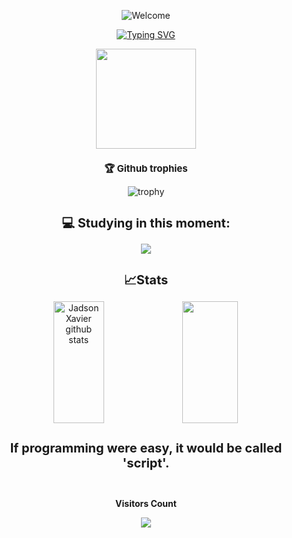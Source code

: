 <div align="center">
  
![Welcome](https://github.com/ZayveerByte/ZayveerByte/assets/155082710/5ffed843-84b7-41df-a28b-a9aa84311529)

  
[![Typing SVG](https://readme-typing-svg.herokuapp.com?font=Rubik+Doodle+Shadow?&size=35&center=true&color=CAB400&vcenter=true&width=1000&lines=Hi+World!+My+name+is+Jadson+Xavier)](https://git.io/typing-svg)

<div align="center">
<img align="center" width="160" height="160" src="https://user-images.githubusercontent.com/90677747/211471004-9e33adfa-d9cb-4497-9857-a608c767bb18.gif">

  
<div align="center">
        <h1 style="font-size: 15px;"> 🏆 Github trophies</h1>

<p align="center">
  
![trophy](https://github-profile-trophy.vercel.app/?username=zayveerByte&margin-w=15theme=dark)
</p>

<div align="center">
        <h1 style="font-size: 20px;">💻 Studying in this moment:</h1>
  
<img src="https://github.com/ZayveerByte/ZayveerByte/blob/main/fb/fb/stack-hills.png?raw=true"/>

<div align="center">
        <h1 style="font-size: 20px;">📈Stats</h1>

<div align="center">
<img width="40%" height="195px" src="https://github-readme-stats.vercel.app/api?username=zayveerByte&show_icons=true&count_private=true&hide_border=true&title_color=000000&icon_color=F7D21A&text_color=202083&bg_color=D8D7D7" alt="Jadson Xavier github stats" /›

  <div align="center">
<img width="42%" height="195px" src="https://github-readme-streak-stats.herokuapp.com/?user=zayveerByte&theme=light&hide_border=false"

<div align="center">
        <h1 style="font-size: 20px;">If programming were easy, it would be called 'script'.</h1>

<div align="center">
<br><p align="centre"><b>Visitors Count</b></p>
<p align="center"><img align="center" src="https://profile-counter.glitch.me/{zayveerByte)/count.svg" /></p>
<br>
